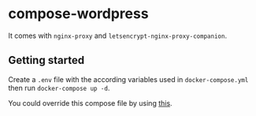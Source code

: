 # compose-wordpress

It comes with `nginx-proxy` and `letsencrypt-nginx-proxy-companion`.

## Getting started

Create a `.env` file with the according variables used in `docker-compose.yml`
then run `docker-compose up -d`.

You could override this compose file by using [this](https://docs.docker.com/compose/extends/).
